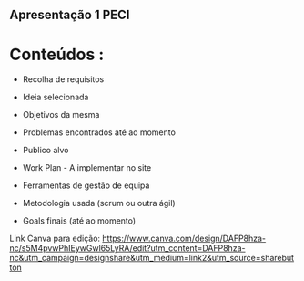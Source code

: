 ## Apresentação 1 PECI
# Conteúdos :


* Recolha de requisitos 

* Ideia selecionada

* Objetivos da mesma

* Problemas encontrados até ao momento

* Publico alvo

* Work Plan - A implementar no site

* Ferramentas de gestão de equipa

* Metodologia usada (scrum ou outra ágil)

* Goals finais (até ao momento)


Link Canva para edição: 
https://www.canva.com/design/DAFP8hza-nc/s5M4pvwPhIEywGwl65LyRA/edit?utm_content=DAFP8hza-nc&utm_campaign=designshare&utm_medium=link2&utm_source=sharebutton